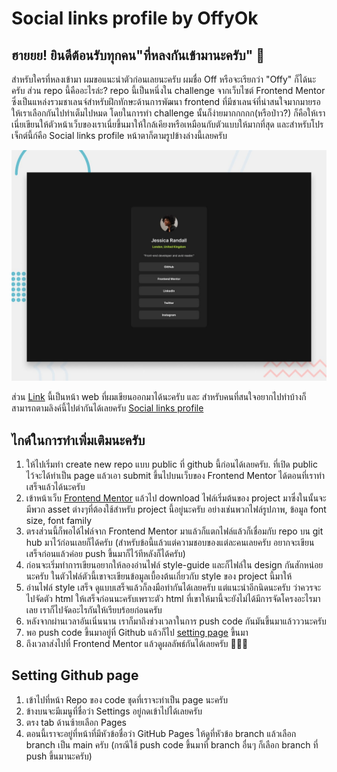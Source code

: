 # Social links profile by OffyOk

## ฮายยย! ยินดีต้อนรับทุกคน"ที่หลงกันเข้ามานะครับ" 👋

สำหรับใครที่หลงเข้ามา ผมขอแนะนำตัวก่อนเลยนะครับ ผมชื่อ Off หรือจะเรียกว่า "Offy" ก็ได้นะครับ ส่วน repo นี้คืออะไรล่ะ? repo นี้เป็นหนึ่งใน challenge จากเว็บไซต์ Frontend Mentor ซึ่งเป็นแหล่งรวมชาเลนจ์สำหรับฝึกทักษะด้านการพัฒนา frontend ที่มีชาเลนจ์ที่น่าสนใจมากมายรอให้เราเลือกกันไปทำเต็มไปหมด โดยในการทำ challenge นั้นก็ง่ายมากกกกก(หรือป่าว?) ก็คือให้เราเนี่ยเขียนให้ตัวหน้าเว็บของเราเนี่ยขึ้นมาให้ใกล้เคียงหรือเหมือนกับตัวแบบให้มากที่สุด และสำหรับโปรเจ็กต์นี้ก์คือ Social links profile หน้าตาก็ตามรูปข้างล่างนี้เลยครับ

![Design preview for the Social links profile coding challenge](./design/desktop-preview.jpg)

ส่วน [Link](https://offyok.github.io/social-links-profile-main/) นี้เป็นหน้า web ที่ผมเขียนออกมาได้นะครับ และ
สำหรับคนที่สนใจอยากไปทำบ้างก็สามารถตามลิงค์นี้ไปตำกันได้เลยครับ [Social links profile](https://www.frontendmentor.io/challenges/social-links-profile-UG32l9m6dQ)

## ไกด์ในการทำเพิ่มเติมนะครับ

1.  ให้ไปเริ่มทำ create new repo แบบ public ที่ github นี้ก่อนได้เลยครับ. ที่เปิด public ไว้จะได้ทำเป็น page แล้วเอา submit ขึ้นไปบนเว็บของ Frontend Mentor ได้ตอนที่เราทำเสร็จแล้วได้นะครับ
2.  เข้าหน้าเว็บ [Frontend Mentor](https://www.frontendmentor.io/challenges) แล้วไป download ไฟล์เริ่มต้นของ project มาซึ่งในนั้นจะมีพวก asset ต่างๆที่ต้องใช้สำหรับ project นี้อยู่นะครับ อย่างเช่นพวกไฟล์รูปภาพ, ข้อมูล font size, font family
3.  ตรงส่วนนี้ก็พอได้ไฟล์จาก Frontend Mentor มาแล้วก็แตกไฟล์แล้วก็เชื่อมกับ repo บน git hub มาไว้ก่อนเลยก็ได้ครับ (สำหรับข้อนี้แล้วแต่ความชอบของแต่ละคนเลยครับ อยากจะเขียนเสร็จก่อนแล้วค่อย push ขึ้นมาก็ไว้ทีหลังก็ได้ครับ)
4.  ก่อนจะเริ่มทำการเขียนอยากให้ลองอ่านไฟล์ style-guide และก็ไฟล์ใน design กันสักหน่อยนะครับ ในตัวไฟล์ตัวนี้เขาจะเขียนข้อมูลเบื้องต้นเกี่ยวกับ style ของ project นี้มาให้
5.  อ่านไฟล์ style เสร็จ ดูแบบเสร็จแล้วก็ลงมือทำกันได้เลยครับ แต่แนะนำอีกนิดนะครับ ว่าควรจะไปจัดตัว html ให้เสร็จก่อนนะครับเพราะตัว html ที่เขาให้มานี้จะยังไม่ได้มีการจัดโครงอะไรมาเลย เราก็ไปจัดอะไรกันให้เรียบร้อยก่อนครับ
6.  หลังจากผ่านเวลาอันเนิ่นนาน เราก็มาถึงช่วงเวลาในการ push code กันมันขึ้นมาแล้วววนะครับ
7.  พอ push code ขึ้นมาอยู่ที่ Github แล้วก็ไป [setting page](#setting-github-page) ขึ้นมา
8.  ถึงเวลาส่งไปที่ Frontend Mentor แล้วดูผลลัพธ์กันได้เลยครับ 🚀🚀🚀

## Setting Github page

1.  เข้าไปที่หน้า Repo ของ code ชุดที่เราจะทำเป็น page นะครับ
2.  ข้างบนจะมีเมนูที่ชื่อว่า Settings อยู่กดเข้าไปได้เลยครับ
3.  ตรง tab ด้านซ้ายเลือก Pages
4.  ตอนนี้เราจะอยู่ที่หน้าที่มีหัวข้อชื่อว่า GitHub Pages ให้ดูที่หัวข้อ branch แล้วเลือก branch เป็น main ครับ (กรณีใช้ push code ขึ้นมาที่ branch อื่นๆ ก็เลือก branch ที่ push ขึ้นมานะครับ)
